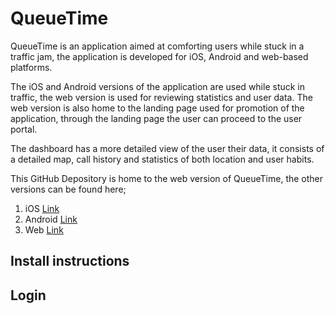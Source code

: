 # QueueTime
QueueTime is an application aimed at comforting users while stuck in a traffic jam, the application is developed for iOS, Android and web-based platforms.

The iOS and Android versions of the application are used while stuck in traffic, the web version is used for reviewing statistics and user data.
The web version is also home to the landing page used for promotion of the application, through the landing page the user can proceed to the user portal.

The dashboard has a more detailed view of the user their data, it consists of a detailed map, call history and statistics of both location and user habits.

This GitHub Depository is home to the web version of QueueTime, the other versions can be found here;
1. iOS [Link](https://github.com/ivovanderzee/QueueTime-iOS)
2. Android [Link](https://github.com/ivovanderzee/QueueTime-iOS)
3. Web [Link](https://github.com/IamMauro/QueueTime)

## Install instructions

## Login

## 
